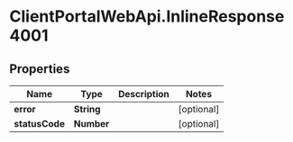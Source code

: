 # ClientPortalWebApi.InlineResponse4001

## Properties
Name | Type | Description | Notes
------------ | ------------- | ------------- | -------------
**error** | **String** |  | [optional] 
**statusCode** | **Number** |  | [optional] 


